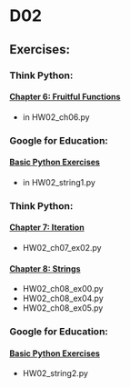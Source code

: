 # D02

## Exercises:

### Think Python:
#### [Chapter 6: Fruitful Functions][ch6]
+ in HW02_ch06.py

### Google for Education:
#### [Basic Python Exercises][Google:BPE]
+ in HW02_string1.py

### Think Python:
#### [Chapter 7: Iteration][ch7]
+ HW02_ch07_ex02.py

#### [Chapter 8: Strings][ch8]
+ HW02_ch08_ex00.py
+ HW02_ch08_ex04.py
+ HW02_ch08_ex05.py

### Google for Education:
#### [Basic Python Exercises][Google:BPE]
+ HW02_string2.py

<!-- Links -->

[ch6]: http://greenteapress.com/thinkpython2/html/thinkpython2007.html
[Google:BPE]: https://developers.google.com/edu/python/exercises/basic
[ch7]: http://www.greenteapress.com/thinkpython2/html/thinkpython2008.html
[ch8]: http://www.greenteapress.com/thinkpython2/html/thinkpython2009.html
[Google:BPE]: https://developers.google.com/edu/python/exercises/basic
[LPTHW-32]:http://learnpythonthehardway.org/book/ex32.html